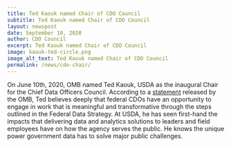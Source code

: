 ```yaml
---
title: Ted Kaouk named Chair of CDO Council
subtitle: Ted Kaouk named Chair of CDO Council
layout: newspost
date: September 10, 2020
author: CDO Council
excerpt: Ted Kaouk named Chair of CDO Council
image: kaouk-ted-circle.png
image_alt_text: Ted Kaouk named Chair of CDO Council
permalink: /news/cdo-chair/
---
```


On June 10th, 2020, OMB named Ted Kaouk, USDA as the inaugural Chair for the Chief Data Officers Council. According to a <a href="https://strategy.data.gov/news/2020/06/10/new-federal-cdo-council-chair/" target="_blank">statement</a> released by the OMB, Ted believes deeply that federal CDOs have an opportunity to engage in work that is meaningful and transformative through the steps outlined in the Federal Data Strategy. At USDA, he has seen first-hand the impacts that delivering data and analytics solutions to leaders and field employees have on how the agency serves the public. He knows the unique power government data has to solve major public challenges.

